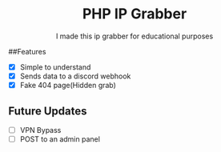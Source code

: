 <h1 align="center">PHP IP Grabber</h1>

<p align="center">I made this ip grabber for educational purposes</p>

##Features

- [x] Simple to understand
- [x] Sends data to a discord webhook
- [x] Fake 404 page(Hidden grab)

## Future Updates

- [ ] VPN Bypass
- [ ] POST to an admin panel
